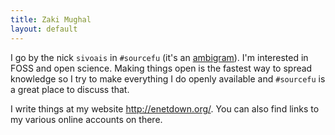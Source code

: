 ```yaml
---
title: Zaki Mughal
layout: default
---
```

I go by the nick `sivoais` in `#sourcefu` (it's an
[ambigram](https://en.wikipedia.org/wiki/Ambigram)). I'm interested in FOSS and
open science. Making things open is the fastest way to spread knowledge so I
try to make everything I do openly available and `#sourcefu` is a great place
to discuss that.

I write things at my website <http://enetdown.org/>. You can also find links to
my various online accounts on there.
